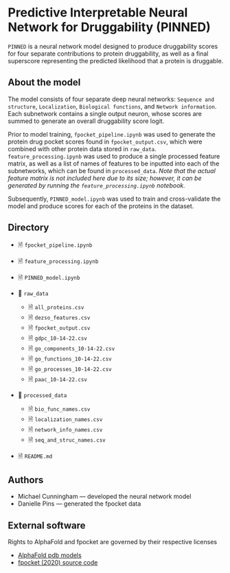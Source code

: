 # Predictive Interpretable Neural Network for Druggability (PINNED)

`PINNED` is a neural network model designed to produce druggability scores for four separate contributions to protein druggability, as well as a final superscore representing the predicted likelihood that a protein is druggable.

## About the model
The model consists of four separate deep neural networks: `Sequence and structure`, `Localization`, `Biological functions`, and `Network information`. Each subnetwork contains a single output neuron, whose scores are summed to generate an overall druggability score logit.

Prior to model training, `fpocket_pipeline.ipynb` was used to generate the protein drug pocket scores found in `fpocket_output.csv`, which were combined with other protein data stored in `raw_data`. `feature_processing.ipynb` was used to produce a single processed feature matrix, as well as a list of names of features to be inputted into each of the subnetworks, which can be found in `processed_data`. *Note that the actual feature matrix is not included here due to its size; however, it can be generated by running the `feature_processing.ipynb` notebook.*

Subsequently, `PINNED_model.ipynb` was used to train and cross-validate the model and produce scores for each of the proteins in the dataset.

## Directory
- &#128462; `fpocket_pipeline.ipynb`

- &#128462; `feature_processing.ipynb`

- &#128462; `PINNED_model.ipynb`

- &#128193; `raw_data`
   - &#128462; `all_proteins.csv`
   - &#128462; `dezso_features.csv`
   - &#128462; `fpocket_output.csv`
   - &#128462; `gdpc_10-14-22.csv`
   - &#128462; `go_components_10-14-22.csv`
   - &#128462; `go_functions_10-14-22.csv`
   - &#128462; `go_processes_10-14-22.csv`
   - &#128462; `paac_10-14-22.csv`

- &#128193; `processed_data`
   - &#128462; `bio_func_names.csv`
   - &#128462; `localization_names.csv`
   - &#128462; `network_info_names.csv`
   - &#128462; `seq_and_struc_names.csv`

- &#128462; `README.md`

## Authors
- Michael Cunningham — developed the neural network model
- Danielle Pins — generated the fpocket data

## External software

Rights to AlphaFold and fpocket are governed by their respective licenses

- [AlphaFold pdb models](https://ftp.ebi.ac.uk/pub/databases/alphafold/)
- [fpocket (2020) source code](https://github.com/Discngine/fpocket)
